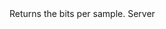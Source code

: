 <function name="GetBitsPerSample" parent="IGModAudioChannel" type="classfunc">
	<description>
		Returns the bits per sample.
	</description>
	<realm>Server</realm>
	<rets>
		<ret name="" type="number"></ret>
	</rets>
</function>
